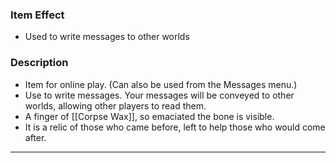 ### Item Effect
- Used to write messages to other worlds

### Description
- Item for online play. (Can also be used from the Messages menu.)
- Use to write messages. Your messages will be conveyed to other worlds, allowing other players to read them.
- A finger of [[Corpse Wax]], so emaciated the bone is visible.
- It is a relic of those who came before, left to help those who would come after.
___